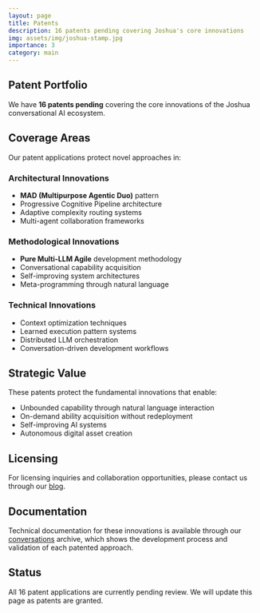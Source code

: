 ```yaml
---
layout: page
title: Patents
description: 16 patents pending covering Joshua's core innovations
img: assets/img/joshua-stamp.jpg
importance: 3
category: main
---
```


## Patent Portfolio

We have **16 patents pending** covering the core innovations of the Joshua conversational AI ecosystem.

## Coverage Areas

Our patent applications protect novel approaches in:

### Architectural Innovations
- **MAD (Multipurpose Agentic Duo)** pattern
- Progressive Cognitive Pipeline architecture
- Adaptive complexity routing systems
- Multi-agent collaboration frameworks

### Methodological Innovations
- **Pure Multi-LLM Agile** development methodology
- Conversational capability acquisition
- Self-improving system architectures
- Meta-programming through natural language

### Technical Innovations
- Context optimization techniques
- Learned execution pattern systems
- Distributed LLM orchestration
- Conversation-driven development workflows

## Strategic Value

These patents protect the fundamental innovations that enable:

- Unbounded capability through natural language interaction
- On-demand ability acquisition without redeployment
- Self-improving AI systems
- Autonomous digital asset creation

## Licensing

For licensing inquiries and collaboration opportunities, please contact us through our [blog](/blog/).

## Documentation

Technical documentation for these innovations is available through our [conversations](/conversations/) archive, which shows the development process and validation of each patented approach.

## Status

All 16 patent applications are currently pending review. We will update this page as patents are granted.
